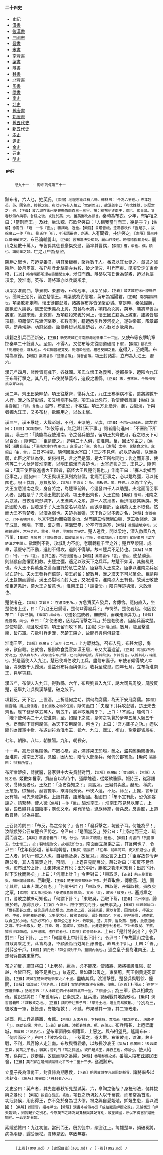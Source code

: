  



#### 二十四史

*   [史記](../a01/a01.md)
*   [漢書](../a02/a02.md)
*   [後漢書](../a03/a03.md)
*   [三國志](../a04/a04.md)
*   [晉書](../a05/a05.md)
*   [宋書](../a06/a06.md)
*   [南齊書](../a07/a07.md)
*   [梁書](../a08/a08.md)
*   [陳書](../a09/a09.md)
*   [魏書](../a10/a10.md)
*   [北齊書](../a11/a11.md)
*   [周書](../a12/a12.md)
*   [隋書](../a13/a13.md)
*   [南史](../a14/a14.md)
*   [北史](../a15/a15.md)
*   [舊唐書](../a16/a16.md)
*   [新唐書](../a17/a17.md)
*   [舊五代史](../a18/a18.md)
*   [新五代史](../a19/a19.md)
*   [宋史](../a20/a20.md)
*   [遼史](../a21/a21.md)
*   [金史](../a22/a22.md)
*   [元史](../a23/a23.md)
*   [明史](../a24/a24.md)


##### 史記
　　 `卷九十一 ‧ 黥布列傳第三十一`

* * *

黥布者，六人也，姓英氏。`【索隱】地理志廬江有六縣。蘇林曰：「今為六安也。」布本姓英。英，國名也，咎繇之後。布以少時有人相云「當刑而王」，故漢雜事云「布改姓黥，以厭當之」也。【正義】故六城在壽州安豐縣西南百三十三里。按：黥布封淮南王，都六，即此城。又春秋傳六與蓼，咎繇之後，或封於英、六，蓋英後改為蓼也。`秦時為布衣。少年，有客相之曰：「當刑而王。」及壯，坐法黥。布欣然笑曰：「人相我當刑而王，幾是乎？」`【集解】徐廣曰：「幾，一作『豈』。」駰謂幾，近也。【索隱】臣瓚音機。楚漢春秋作「豈是乎」，故徐廣云一作「豈」。劉氏作「祈」，祈者語辭也，亦通。`人有聞者，共俳笑之。`【索隱】謂衆共以俳優輩笑之。`布已論輸麗山，`【正義】言布論決受黥竟，麗山作陵也。時會稽郡輸身徒。`麗山之徒數十萬人，布皆與其徒長豪桀交通，迺率其曹偶，`【索隱】曹，輩也。偶，類也。謂徒輩之類。`亡之江中為羣盜。

陳勝之起也，布迺見番君，與其衆叛秦，聚兵數千人。番君以其女妻之。章邯之滅陳勝，破呂臣軍，布乃引兵北擊秦左右校，破之清波，引兵而東。聞項梁定江東會稽，`【正義】時會稽郡所理在吳闔閭城中。`涉江而西。陳嬰以項氏世為楚將，迺以兵屬項梁，渡淮南，英布、蒲將軍亦以兵屬項梁。

項梁涉淮而西，擊景駒、秦嘉等，布常冠軍。項梁至薛，`【正義】薛古城在徐州滕縣界也。`聞陳王定死，迺立楚懷王。項梁號為武信君，英布為當陽君。`【正義】南郡當陽縣也。`項梁敗死定陶，懷王徙都彭城，諸將英布亦皆保聚彭城。當是時，秦急圍趙，趙數使人請救。懷王使宋義為上將，范曾為末將，項籍為次將，英布、蒲將軍皆為將軍，悉屬宋義，北救趙。及項籍殺宋義於河上，懷王因立籍為上將軍，諸將皆屬項籍。項籍使布先渡河擊秦，布數有利，籍迺悉引兵涉河從之，遂破秦軍，降章邯等。楚兵常勝，功冠諸侯。諸侯兵皆以服屬楚者，以布數以少敗衆也。

項籍之引兵西至新安，`【正義】新安故城在河南府澠池縣東二十二里。`又使布等夜擊坑章邯秦卒二十餘萬人。至關，不得入，又使布等先從間道破關下軍，`【索隱】鄒氏云「間猶閑也，謂私也」。今以間音紀莧反。間道即他道，猶若反間之義。`遂得入，至咸陽。布常為軍鋒。`【索隱】案漢書作「楚軍前簿」，簿者鹵簿。`項王封諸將，立布為九江王，都六。

漢元年四月，諸侯皆罷戲下，各就國。項氏立懷王為義帝，徙都長沙，迺陰令九江王布等行擊之。其八月，布使將擊義帝，追殺之郴縣。`【正義】郴，丑林反。今郴州有義帝冢及祠。`

漢二年，齊王田榮畔楚，項王往擊齊，徵兵九江，九江王布稱病不往，遣將將數千人行。漢之敗楚彭城，布又稱病不佐楚。項王由此怨布，數使使者誚讓`【集解】漢書音義曰：「誚，責也。」`召布，布愈恐，不敢往。項王方北憂齊、趙，西患漢，所與者獨九江王，又多布材，欲親用之，以故未擊。

漢三年，漢王擊楚，大戰彭城，不利，出梁地，至虞，`【正義】今宋州虞城也。`謂左右曰：`【索隱】案謂隨何。`「如彼等者，無足與計天下事。」謁者隨何進曰：「不審陛下所謂。」漢王曰：「孰能為我使淮南，令之發兵倍楚，留項王於齊數月，我之取天下可以百全。」隨何曰：「臣請使之。」迺與二十人俱，使淮南。至，因太宰主之，`【集解】漢書音義曰：「淮南太宰作內主也。」韋昭曰：「主，舍也。」【索隱】太宰，掌膳食之官。韋昭曰「主，舍」。`三日不得見。隨何因說太宰曰：「王之不見何，必以楚為彊，以漢為弱，此臣之所以為使。使何得見，言之而是邪，是大王所欲聞也；言之而非邪，使何等二十人伏斧質淮南市，以明王倍漢而與楚也。」太宰迺言之王，王見之。隨何曰：「漢王使臣敬進書大王御者，竊怪大王與楚何親也。」淮南王曰：「寡人北鄉而臣事之。」隨何曰：「大王與項王俱列為諸侯，北鄉而臣事之，必以楚為彊，可以託國也。項王伐齊，身負板築，`【集解】李奇曰：「板，牆板也。築，杵也。」`以為士卒先，大王宜悉淮南之衆，身自將之，為楚軍前鋒，今迺發四千人以助楚。夫北面而臣事人者，固若是乎？夫漢王戰於彭城，項王未出齊也，大王宜騷`【集解】音埽。`淮南之兵渡淮，日夜會戰彭城下，大王撫萬人之衆，無一人渡淮者，垂拱而觀其孰勝。夫託國於人者，固若是乎？大王提空名以鄉楚，而欲厚自託，臣竊為大王不取也。然而大王不背楚者，以漢為弱也。夫楚兵雖彊，天下負之以不義之名，`【索隱】負猶被也。以不義被其身。`以其背盟約而殺義帝也。然而楚王恃戰勝自彊，漢王收諸侯，還守成皐、滎陽，下蜀、漢之粟，深溝壁壘，分卒守徼乘塞，`【索隱】徼謂邊境亭鄣。以徼繞邊陲，常守之也。乘者，登也，登塞垣而守之。`楚人還兵，間以梁地，深入敵國八九百里，`【集解】張晏曰：「羽從齊還，當經梁地八九百里，迺得羽地。」【索隱】案服虔曰「梁在楚漢之中閒」。`欲戰則不得，攻城則力不能，老弱轉糧千里之外；楚兵至滎陽、成臯，漢堅守而不動，進則不得攻，退則不得解。故曰楚兵不足恃也。`【集解】徐廣曰：「恃，一作『罷』。言其已困，不足復苦也。」【索隱】案漢書作「罷」，音皮。`使楚勝漢，則諸侯自危懼而相救。夫楚之彊，適足以致天下之兵耳。故楚不如漢，其勢易見也。今大王不與萬全之漢而自託於危亡之楚，臣竊為大王惑之。臣非以淮南之兵足以亡楚也。夫大王發兵而倍楚，項王必留；留數月，漢之取天下可以萬全。臣請與大王提劔而歸漢，漢王必裂地而封大王，又况淮南，淮南必大王有也。故漢王敬使使臣進愚計，願大王之留意也。」淮南王曰：「請奉命。」陰許畔楚與漢，未敢泄也。

楚使者在，`【集解】文穎曰：「在淮南王所。」`方急責英布發兵，舍傳舍。隨何直入，坐楚使者上坐，曰：「九江王已歸漢，楚何以得發兵？」布愕然。楚使者起。何因說布曰：「事已搆，`【索隱】搆成也。`可遂殺楚使者，無使歸，而疾走漢并力。」`【索隱】走音奏，向也。`布曰：「如使者教，因起兵而擊之耳。」於是殺使者，因起兵而攻楚。楚使項聲、龍且攻淮南，項王留而攻下邑。`【正義】宋州碭山縣。`數月，龍且擊淮南，破布軍。布欲引兵走漢，恐楚王殺之，故間行與何俱歸漢。

淮南王至，`【集解】徐廣曰：「三年十二月。」`上方踞牀洗，召布入見，布甚大怒，悔來，欲自殺。出就舍，帳御飲食從官如漢王居，布又大喜過望。`【正義】高祖以布先分為王，恐其自尊大，故峻禮令布折服；已而美其帷帳，厚其飲食，多其從官，以悅其心；權道也。`於是迺使人入九江。楚已使項伯收九江兵，盡殺布妻子。布使者頗得故人幸臣，將衆數千人歸漢。漢益分布兵而與俱北，收兵至成臯。四年七月，立布為淮南王，與擊項籍。

漢五年，布使人入九江，得數縣。六年，布與劉賈入九江，誘大司馬周殷，周殷反楚，遂舉九江兵與漢擊楚，破之垓下。

項籍死，天下定，上置酒。上折隨何之功，謂何為腐儒，為天下安用腐儒。`【索隱】腐音輔。謂之腐儒者，言如腐敗之物不任用。`隨何跪曰：「夫陛下引兵攻彭城，楚王未去齊也，陛下發步卒五萬人，騎五千，能以取淮南乎？」上曰：「不能。」隨何曰：「陛下使何與二十人使淮南，至，如陛下之意，是何之功賢於步卒五萬人騎五千也。然而陛下謂何腐儒，為天下安用腐儒，何也？」上曰：「吾方圖子之功。」迺以隨何為護軍中尉。布遂剖符為淮南王，都六，九江、廬江、衡山、豫章郡皆屬布。

七年，朝陳。八年，朝雒陽。九年，朝長安。

十一年，高后誅淮陰侯，布因心恐。夏，漢誅梁王彭越，醢之，盛其醢徧賜諸侯。至淮南，淮南王方獵，見醢，因大恐，陰令人部聚兵，候伺旁郡警急。`【集解】張晏曰：「欲有所會。」`

布所幸姬疾，請就醫，醫家與中大夫賁赫對門，`【集解】徐廣曰：「賁音肥。」【索隱】人姓名也。`姬數如醫家，賁赫自以為侍中，迺厚餽遺，從姬飲醫家。姬侍王，從容語次，譽赫長者也。王怒曰：「汝安從知之？」具說狀。王疑其與亂。赫恐，稱病。王愈怒，欲捕赫。赫言變事，乘傳詣長安。布使人追，不及。赫至，上變，言布謀反有端，可先未發誅也。上讀其書，語蕭相國。相國曰：「布不宜有此，恐仇怨妄誣之。請繫赫，使人微`【集解】一作「徵」。`驗淮南王。」淮南王布見赫以罪亡，上變，固已疑其言國陰事；漢使又來，頗有所驗，遂族赫家，發兵反。反書聞，上迺赦賁赫，以為將軍。

上召諸將問曰：「布反，為之奈何？」皆曰：「發兵擊之，坑豎子耳。何能為乎！」汝陰侯滕公召故楚令尹問之。令尹曰：「是固當反。」滕公曰：「上裂地而王之，疏爵而貴之，`【集解】漢書音義曰：「疏，分也。『禹決江疏河』是也。」【索隱】尚書曰「列爵惟五，分土惟三」。按；裂地是對文，故知疏即分也。`南面而立萬乘之主，其反何也？」令尹曰：「往年殺彭越，前年殺韓信，`【集解】張晏曰：「往年、前年同耳，使文相避也。」`此三人者，同功一體之人也。自疑禍及身，故反耳。」滕公言之上曰：「臣客故楚令尹薛公者，其人有籌筴之計，可問。　」上迺召見問薛公。薛公對曰：「布反不足怪也。使布出於上計，山東非漢之有也；出於中計，勝敗之數未可知也；出於下計，陛下安枕而卧矣。」上曰：「何謂上計？」令尹對曰：「東取吳，`【正義】荊王劉賈都吳，蘇州闔廬城也。`西取楚，`【正義】楚王劉交都徐州下邳。`并齊取魯，傳檄燕、趙，固守其所，山東非漢之有也。」「何謂中計？」「東取吳，西取楚，并韓取魏，據敖庾之粟，`【索隱】案太康地記云「秦建敖倉於成臯」。又云「庾」，故云「敖庾」也。`塞成臯之口，勝敗之數未可知也。」「何謂下計？」「東取吳，西取下蔡，`【正義】古州來國。`歸重於越，身歸長沙，`【正義】今潭州。`陛下安枕而卧，漢無事矣。」`【集解】桓譚新論曰：「世有圍碁之戲，或言是兵法之類也。及為之上者，遠碁疏張，置以會圍，因而成多，得道之勝。中者，則務相絕遮要，以爭便求利，故勝負狐疑，須計數而定。下者，則守邊隅，趨作罫，以自生於小地，然亦必不如。」察薛公之言上計，云取吳、楚，并齊、魯及燕、趙者，此廣道地之謂。中計云取吳、楚，并韓、魏，塞成臯，據敖倉，此趨遮要爭利者也。下計云取吳、下蔡，據長沙以臨越，此守邊隅，趨作罫者也。【索隱】罫音烏卦反。`上曰：「是計將安出？」令尹對曰：「出下計。」上曰：「何謂廢上中計而出下計？」令尹曰：「布故麗山之徒也，自致萬乘之主，此皆為身，不顧後為百姓萬世慮者也，故曰出下計。」上曰：「善。」封薛公千戶。`【索隱】劉氏云：「薛公得封千戶，蓋關內侯也。」`迺立皇子長為淮南王。上遂發兵自將東擊布。

布之初反，謂其將曰：「上老矣，厭兵，必不能來。使諸將，諸將獨患淮陰、彭越，今皆已死，餘不足畏也。」故遂反。果如薛公籌之，東擊荊，荊王劉賈走死富陵。`【正義】故城在楚州盱眙縣東北六十里。`盡劫其兵，渡淮擊楚。楚發兵與戰徐、僮間，`【集解】如淳曰：「地名也。」【索隱】案地理志臨淮有徐縣、僮縣。【正義】杜預云：「徐在下邳僮縣東。」括地志云：「大徐城在泗州徐城縣北四十里，古徐國也。」`為三軍，欲以相救為奇。或說楚將曰：「布善用兵，民素畏之。且兵法，諸侯戰其地為散地。`【集解】漢書音義曰：「謂散滅之地。」【正義】魏武帝注孫子曰：「卒戀土地，道近而易敗散。」`今別為三，彼敗吾一軍，餘皆走，安能相救！」不聽。布果破其一軍，其二軍散走。

遂西，與上兵遇蘄西，會甀。`【索隱】上古外反，下持瑞反。韋昭云「蘄之鄉名」。漢書作「𦉈」，應劭音保，非也。【正義】蘄音機。沛郡蘄城也。甀，逐瑞反。`布兵精甚，上迺壁庸城，`鄧展曰：「地名也。」`望布軍置陳如項籍軍，上惡之。與布相望見，遙謂布曰：「何苦而反？」布曰：「欲為帝耳。」上怒罵之，遂大戰。布軍敗走，渡淮，數止戰，不利，與百餘人走江南。布故與番君婚，以故長沙哀王`【集解】徐廣曰：「表云成王臣，吳芮之子也。」駰案；晉灼曰「芮之孫固」。或曰是成王，非哀王也，傳誤也。`使人紿布，偽與亡，誘走越，故信而隨之番陽。`【索隱】番陽鄱縣之鄉。`番陽人殺布茲鄉民田舍，`【正義】英布冢在饒州鄱陽縣北百五十二里十三步。`遂滅黥布。

立皇子長為淮南王，封賁赫為期思侯，`【正義】期思故城在光州固始縣界。`諸將率多以功封者。`【集解】漢書曰：「將封者六人。」`

太史公曰：英布者，其先豈春秋所見楚滅英、六，臯陶之後哉？身被刑法，何其拔興之暴也！`【索隱】拔音白曷反，疾也。`項氏之所坑殺人以千萬數，而布常為首虐。功冠諸侯，用此得王，亦不免於身為世大僇。禍之興自愛姬殖，妒媢生患，竟以滅國！`【集解】媢音冒。媢亦妒也。【索隱】漢書外戚傳亦云「或結寵妾妒媢之誅」。又論衡云「妒夫媢婦」，則媢是妒之別名。今原英布之誅為疑賁赫與其妃有亂，故至滅國，所以不得言妒媢是媚也。一云男妒曰媢。`

索隱述贊曰：九江初筮，當刑而王。旣免徒中，聚盜江上。每雄楚卒，頻破秦將。病為羽疑，歸受漢杖。賁赫見毀，卒致無妄。

* * *

         [上卷](090.md) / [史記目錄](a01.md) / [下卷](092.md) /

    